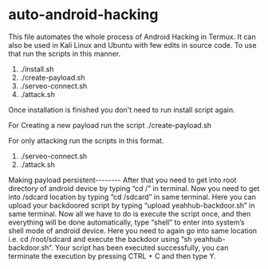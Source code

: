 # auto-android-hacking

This file automates the whole process of Android Hacking in Termux.
It can also be used in Kali Linux and Ubuntu with few edits in source code.
To use that run the scripts in this manner.
1) ./install.sh
2) ./create-payload.sh
3) ./serveo-connect.sh
4) ./attack.sh

Once installation is finished you don't need to run install script again.

For Creating a new payload run the script ./create-payload.sh

For only attacking run the scripts in this format.
1) ./serveo-connect.sh
2) ./attack.sh


Making payload persistent--------
After that you need to get into root directory of android device by typing “cd /” in terminal.
Now you need to get into /sdcard location by typing “cd /sdcard” in same terminal.
Here you can upload your backdoored script by typing “upload yeahhub-backdoor.sh” in same terminal.
Now all we have to do is execute the script once, and then everything will be done automatically, type “shell” to enter into system’s shell mode of android device.
Here you need to again go into same location i.e. cd /root/sdcard and execute the backdoor using “sh yeahhub-backdoor.sh“.
Your script has been executed successfully, you can terminate the execution by pressing CTRL + C and then type Y.
